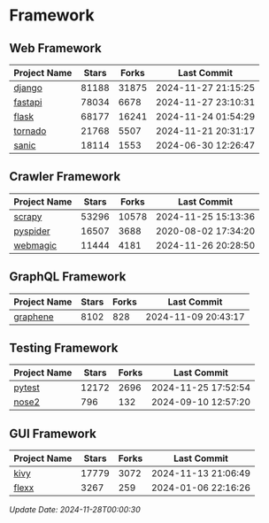 # Framework

## Web Framework
| Project Name | Stars | Forks | Last Commit |
| ------------ | ----- | ----- | ----------- |
| [django](https://github.com/django/django) | 81188 | 31875 | 2024-11-27 21:15:25 |
| [fastapi](https://github.com/fastapi/fastapi) | 78034 | 6678 | 2024-11-27 23:10:31 |
| [flask](https://github.com/pallets/flask) | 68177 | 16241 | 2024-11-24 01:54:29 |
| [tornado](https://github.com/tornadoweb/tornado) | 21768 | 5507 | 2024-11-21 20:31:17 |
| [sanic](https://github.com/sanic-org/sanic) | 18114 | 1553 | 2024-06-30 12:26:47 |

## Crawler Framework
| Project Name | Stars | Forks | Last Commit |
| ------------ | ----- | ----- | ----------- |
| [scrapy](https://github.com/scrapy/scrapy) | 53296 | 10578 | 2024-11-25 15:13:36 |
| [pyspider](https://github.com/binux/pyspider) | 16507 | 3688 | 2020-08-02 17:34:20 |
| [webmagic](https://github.com/code4craft/webmagic) | 11444 | 4181 | 2024-11-26 20:28:50 |

## GraphQL Framework
| Project Name | Stars | Forks | Last Commit |
| ------------ | ----- | ----- | ----------- |
| [graphene](https://github.com/graphql-python/graphene) | 8102 | 828 | 2024-11-09 20:43:17 |

## Testing Framework
| Project Name | Stars | Forks | Last Commit |
| ------------ | ----- | ----- | ----------- |
| [pytest](https://github.com/pytest-dev/pytest) | 12172 | 2696 | 2024-11-25 17:52:54 |
| [nose2](https://github.com/nose-devs/nose2) | 796 | 132 | 2024-09-10 12:57:20 |

## GUI Framework
| Project Name | Stars | Forks | Last Commit |
| ------------ | ----- | ----- | ----------- |
| [kivy](https://github.com/kivy/kivy) | 17779 | 3072 | 2024-11-13 21:06:49 |
| [flexx](https://github.com/flexxui/flexx) | 3267 | 259 | 2024-01-06 22:16:26 |

*Update Date: 2024-11-28T00:00:30*
